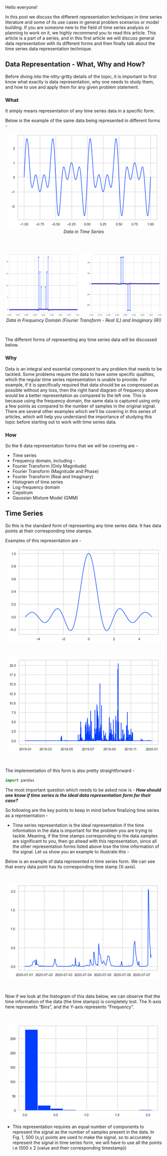 Hello everyone!

In this post we discuss the different representation techniques in time series literature and some of its use cases in general problem scenarios or model building. If you are someone new to the field of time series analysis or planning to work on it, we highly recommend you to read this article. This article is a part of a series, and in this first article we will discuss general data representation with its different forms and then finally talk about the time series data representation technique.

## Data Representation - What, Why and How?

Before diving into the nitty-gritty details of the topic, it is important to first know what exactly is data representation, why one needs to study them, and how to use and apply them for any given problem statement. 

### What

It simply means representation of any time series data in a specific form. 

Below is the example of the same data being represented in different forms -
<br>
<p align="center">
  <img src="https://github.com/algoasylum/SatelliteImageAnalysis/blob/master/Data_Representation_Images/img1.png" alt="Image"><br>
  <em>Data in Time Series</em>
</p>
<br>
<br>
<p align="center">
  <img src="https://github.com/algoasylum/SatelliteImageAnalysis/blob/master/Data_Representation_Images/img2.png" alt="Image"><br>
  <em>Data in Frequency Domain (Fourier Transform - Real (L) and Imaginary (R))</em>
</p>
<br>

The different forms of representing any time series data will be discussed below. 

### Why

Data is an integral and essential component to any problem that needs to be tackled. Some problems require the data to have some specific qualities, which the regular time series representation is unable to provide. For example, if it is specifically required that data should be as compressed as possible without any loss, then the right hand diagram of frequency above would be a better representation as compared to the left one. This is because using the frequency domain, the same data is captured using only a few points as compared to the number of samples in the original signal. There are several other examples which we’ll be covering in this series of articles, which will help you understand the importance of studying this topic before starting out to work with time series data.

### How

So the 6 data representation forms that we will be covering are -  

  * Time series
  * Frequency domain, including - 
  * Fourier Transform (Only Magnitude) 
  * Fourier Transform (Magnitude and Phase)
  * Fourier Transform (Real and Imaginary)
  * Histogram of time series
  * Log-frequency domain
  * Cepstrum
  * Gaussian Mixture Model (GMM)

## Time Series

So this is the standard form of representing any time series data. It has data points at their corresponding time stamps.

Examples of this representation are - 
<br>
<p align="center">
  <img src="https://github.com/algoasylum/SatelliteImageAnalysis/blob/master/Data_Representation_Images/img3.png" alt="Image"><br>
</p>
<br>
<p align="center">
  <img src="https://github.com/algoasylum/SatelliteImageAnalysis/blob/master/Data_Representation_Images/img4.png" alt="Image"><br>
</p>
<br>

The implementation of this form is also pretty straightforward -

```python
import pandas
```
The most important question which needs to be asked now is - **_How should one know if time series is the ideal data representation form for their case?_**

So following are the key points to keep in mind before finalizing time series as a representation -

* Time series representation is the ideal representation if the time information in the data is important for the problem you are trying to tackle. Meaning, if the time stamps corresponding to the data samples are significant to you, then go ahead with this representation, since all the other representation forms listed above lose the time information of the signal. Let us show you an example to illustrate this -

Below is an example of data represented in time series form. We can see that every data point has its corresponding time stamp (X-axis). 

<br>
<p align="center">
  <img src="https://github.com/algoasylum/SatelliteImageAnalysis/blob/master/Data_Representation_Images/img5.png" alt="Image"><br>
</p>
<br>

Now if we look at the histogram of this data below, we can observe that the time information of the data (the time stamps) is completely lost. The X-axis here represents “Bins”, and the Y-axis represents “Frequency”. 

<br>
<p align="center">
  <img src="https://github.com/algoasylum/SatelliteImageAnalysis/blob/master/Data_Representation_Images/img6.png" alt="Image"><br>
</p>

* This representation requires an equal number of components to represent the signal as the number of samples present in the data. In Fig. 1, 500 (x,y) points are used to make the signal, so to accurately represent the signal in time series form, we will have to use all the points i.e (500 x 2 (value and their corresponding timestamp))

